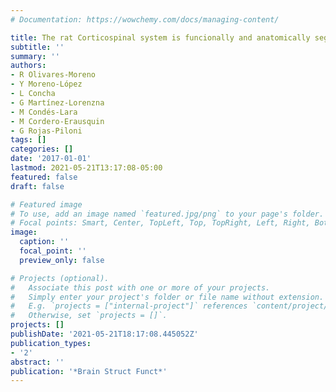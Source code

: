 ```yaml
---
# Documentation: https://wowchemy.com/docs/managing-content/

title: The rat Corticospinal system is funcionally and anatomically segregated
subtitle: ''
summary: ''
authors:
- R Olivares-Moreno
- Y Moreno-López
- L Concha
- G Martínez-Lorenzna
- M Condés-Lara
- M Cordero-Erausquin
- G Rojas-Piloni
tags: []
categories: []
date: '2017-01-01'
lastmod: 2021-05-21T13:17:08-05:00
featured: false
draft: false

# Featured image
# To use, add an image named `featured.jpg/png` to your page's folder.
# Focal points: Smart, Center, TopLeft, Top, TopRight, Left, Right, BottomLeft, Bottom, BottomRight.
image:
  caption: ''
  focal_point: ''
  preview_only: false

# Projects (optional).
#   Associate this post with one or more of your projects.
#   Simply enter your project's folder or file name without extension.
#   E.g. `projects = ["internal-project"]` references `content/project/deep-learning/index.md`.
#   Otherwise, set `projects = []`.
projects: []
publishDate: '2021-05-21T18:17:08.445052Z'
publication_types:
- '2'
abstract: ''
publication: '*Brain Struct Funct*'
---
```

